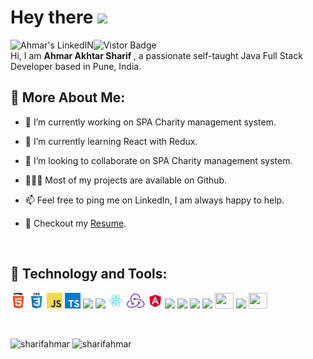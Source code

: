 
# Hey there <img src="https://media.giphy.com/media/hvRJCLFzcasrR4ia7z/giphy.gif" width="25px">

<a href="https://www.linkedin.com/in/ahmar-sharif/" target="_blank">
  <img align="left" alt="Ahmar's LinkedIN" src="https://img.shields.io/badge/-@Sharifahmar-0077B5?style=flat-square&amp;labelColor=0077B5&amp;logo=LinkedIn&amp;link=https://www.linkedin.com/in/ahmar-sharif/"/>
</a>
<a><img src="https://visitor-badge.glitch.me/badge?page_id=Sharifahmar.Sharifahmar" alt="Vistor Badge"></a>
<br />
Hi, I am <b> Ahmar Akhtar Sharif </b>, a passionate self-taught Java Full Stack Developer based in Pune, India.
<br />


## 🤵 More About Me:
- 🔭   I’m currently working on SPA Charity management system.

- 🌱   I’m currently learning React with Redux.

- 👯   I’m looking to collaborate on SPA Charity management system.

- 👨🏻‍💻   Most of my projects are available on Github.

- 📫   Feel free to ping me on LinkedIn, I am always happy to help.

- 📝   Checkout my [Resume]().

<br />
<h2> 🔨 Technology and Tools: </h2>

<a><img height="25" src="https://raw.githubusercontent.com/github/explore/80688e429a7d4ef2fca1e82350fe8e3517d3494d/topics/html/html.png"/></a>
<a><img height="25" src="https://raw.githubusercontent.com/github/explore/80688e429a7d4ef2fca1e82350fe8e3517d3494d/topics/css/css.png"/></a>
<a><img height="25" src="https://raw.githubusercontent.com/github/explore/80688e429a7d4ef2fca1e82350fe8e3517d3494d/topics/javascript/javascript.png"/></a>
<a><img height="25" src="https://raw.githubusercontent.com/github/explore/80688e429a7d4ef2fca1e82350fe8e3517d3494d/topics/typescript/typescript.png"/></a>
<a><img height="25" src="https://cdn.freebiesupply.com/logos/thumbs/2x/bootstrap-4-logo.png"/></a>
<a><img height="25" src=" https://seeklogo.com/images/N/npm-logo-01B8642EDD-seeklogo.com.png"/></a>
<a><img height="25" src="https://raw.githubusercontent.com/github/explore/80688e429a7d4ef2fca1e82350fe8e3517d3494d/topics/react/react.png"/></a>
<a><img height="25" width="30" src="https://raw.githubusercontent.com/github/explore/5c058a388828bb5fde0bcafd4bc867b5bb3f26f3/topics/redux/redux.png"/></a>
<a><img height="25" src="https://raw.githubusercontent.com/github/explore/80688e429a7d4ef2fca1e82350fe8e3517d3494d/topics/angular/angular.png"/></a>
<a><img height="25" src="https://seeklogo.com/images/J/java-logo-7F8B35BAB3-seeklogo.com.png"/></a>
<a><img height="25" src="https://images.g2crowd.com/uploads/product/image/social_landscape/social_landscape_9d63a0ed04b871d3dacc8647b7f0927d/spring-boot.png"/></a>
<a><img height="25" src="https://p7.hiclipart.com/preview/263/506/483/oracle-database-oracle-corporation-postgresql-relational-database-management-system-oracle-logo-thumbnail.jpg"/></a>
<a><img height="25" src="https://spng.pngfind.com/pngs/s/418-4183674_microsoft-sql-server-logo-sql-server-logo-svg.png"/></a>
<a><img height="25" width="30" src="https://mpng.subpng.com/20180824/ktx/kisspng-mysql-workbench-computer-icons-logo-portable-netwo-thezedt-tech-tips-and-random-thoughts-5b80352110ca84.1955496015351288650688.jpg"/></a>
<a><img height="25" src="https://cdn3.iconfinder.com/data/icons/blue-ulitto/128/Developer_files_Bash_Shell_Script-512.png"/></a>
<a><img height="25" width="30" src="https://www.pngitem.com/pimgs/m/441-4419397_jenkins-logo-png-transparent-png.png"/></a>

 <br />
<p><img src="https://github-readme-stats.vercel.app/api?username=Sharifahmar&theme=dracula&show_icons=true&count_private=true&include_all_commits=true" alt="sharifahmar"/>
 <img height="195" src="https://github-readme-stats.vercel.app/api/top-langs/?username=Sharifahmar&hide=css,html&theme=dracula" alt="sharifahmar" /></p>